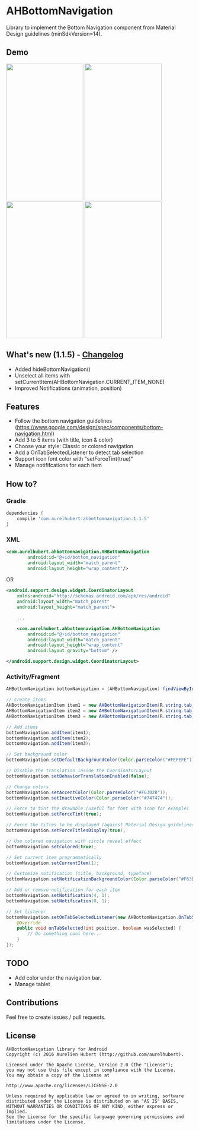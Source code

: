 
# AHBottomNavigation
Library to implement the Bottom Navigation component from Material Design guidelines (minSdkVersion=14).

## Demo
<img src="https://raw.githubusercontent.com/aurelhubert/ahbottomnavigation/master/demo1.gif" width="208" height="368" /> <img src="https://raw.githubusercontent.com/aurelhubert/ahbottomnavigation/master/demo2.gif" width="208" height="368" /> <img src="https://raw.githubusercontent.com/aurelhubert/ahbottomnavigation/master/demo3.gif" width="208" height="368" /> <img src="https://raw.githubusercontent.com/aurelhubert/ahbottomnavigation/master/demo4.gif" width="208" height="368" />

## What's new (1.1.5) - [Changelog](https://github.com/aurelhubert/ahbottomnavigation/blob/master/CHANGELOG.md)

* Added hideBottomNavigation()
* Unselect all items with setCurrentItem(AHBottomNavigation.CURRENT_ITEM_NONE)
* Improved Notifications (animation, position)

## Features
* Follow the bottom navigation guidelines (https://www.google.com/design/spec/components/bottom-navigation.html)
* Add 3 to 5 items (with title, icon & color)
* Choose your style: Classic or colored navigation
* Add a OnTabSelectedListener to detect tab selection
* Support icon font color with "setForceTint(true)"
* Manage notififcations for each item

## How to?

### Gradle
```groovy
dependencies {
    compile 'com.aurelhubert:ahbottomnavigation:1.1.5'
}
```
### XML
```xml
<com.aurelhubert.ahbottomnavigation.AHBottomNavigation
        android:id="@+id/bottom_navigation"
        android:layout_width="match_parent"
        android:layout_height="wrap_content"/>
```
OR
```xml
<android.support.design.widget.CoordinatorLayout
    xmlns:android="http://schemas.android.com/apk/res/android"
    android:layout_width="match_parent"
    android:layout_height="match_parent">

    ...

    <com.aurelhubert.ahbottomnavigation.AHBottomNavigation
        android:id="@+id/bottom_navigation"
        android:layout_width="match_parent"
        android:layout_height="wrap_content"
        android:layout_gravity="bottom" />

</android.support.design.widget.CoordinatorLayout>
```

### Activity/Fragment
```java
AHBottomNavigation bottomNavigation = (AHBottomNavigation) findViewById(R.id.bottom_navigation);

// Create items
AHBottomNavigationItem item1 = new AHBottomNavigationItem(R.string.tab_1, R.drawable.ic_maps_place, R.color.color_tab_1);
AHBottomNavigationItem item2 = new AHBottomNavigationItem(R.string.tab_2, R.drawable.ic_maps_local_bar, R.color.color_tab_2);
AHBottomNavigationItem item3 = new AHBottomNavigationItem(R.string.tab_3, R.drawable.ic_maps_local_restaurant, R.color.color_tab_3);

// Add items
bottomNavigation.addItem(item1);
bottomNavigation.addItem(item2);
bottomNavigation.addItem(item3);

// Set background color
bottomNavigation.setDefaultBackgroundColor(Color.parseColor("#FEFEFE"));

// Disable the translation inside the CoordinatorLayout
bottomNavigation.setBehaviorTranslationEnabled(false);

// Change colors
bottomNavigation.setAccentColor(Color.parseColor("#F63D2B"));
bottomNavigation.setInactiveColor(Color.parseColor("#747474"));

// Force to tint the drawable (useful for font with icon for example)
bottomNavigation.setForceTint(true);

// Force the titles to be displayed (against Material Design guidelines!)
bottomNavigation.setForceTitlesDisplay(true);

// Use colored navigation with circle reveal effect
bottomNavigation.setColored(true);

// Set current item programmatically
bottomNavigation.setCurrentItem(1);

// Customize notification (title, background, typeface)
bottomNavigation.setNotificationBackgroundColor(Color.parseColor("#F63D2B"));

// Add or remove notification for each item
bottomNavigation.setNotification(4, 1);
bottomNavigation.setNotification(0, 1);

// Set listener
bottomNavigation.setOnTabSelectedListener(new AHBottomNavigation.OnTabSelectedListener() {
	@Override
	public void onTabSelected(int position, boolean wasSelected) {
		// Do something cool here...
	}
});
```

## TODO

* Add color under the navigation bar.
* Manage tablet

## Contributions

Feel free to create issues / pull requests.

## License

```
AHBottomNavigation library for Android
Copyright (c) 2016 Aurelien Hubert (http://github.com/aurelhubert).

Licensed under the Apache License, Version 2.0 (the "License");
you may not use this file except in compliance with the License.
You may obtain a copy of the License at

http://www.apache.org/licenses/LICENSE-2.0

Unless required by applicable law or agreed to in writing, software
distributed under the License is distributed on an "AS IS" BASIS,
WITHOUT WARRANTIES OR CONDITIONS OF ANY KIND, either express or implied.
See the License for the specific language governing permissions and
limitations under the License.
```
